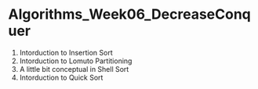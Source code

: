 # Algorithms_Week06_DecreaseConquer

1. Intorduction to Insertion Sort
2. Intorduction to Lomuto Partitioning
3. A little bit conceptual in Shell Sort
4. Intorduction to Quick Sort
